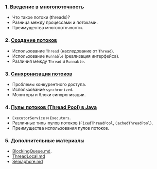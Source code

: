 ### 1. [Введение в многопоточность](%D0%92%D0%B2%D0%B5%D0%B4%D0%B5%D0%BD%D0%B8%D0%B5%20%D0%B2%20%D0%BC%D0%BD%D0%BE%D0%B3%D0%BE%D0%BF%D0%BE%D1%82%D0%BE%D1%87%D0%BD%D0%BE%D1%81%D1%82%D1%8C.md)

- Что такое потоки (threads)?
- Разница между процессами и потоками.
- Преимущества многопоточности.

### 2. [Создание потоков](%D0%A1%D0%BE%D0%B7%D0%B4%D0%B0%D0%BD%D0%B8%D0%B5%20%D0%BF%D0%BE%D1%82%D0%BE%D0%BA%D0%BE%D0%B2.md)

- Использование `Thread` (наследование от `Thread`).
- Использование `Runnable` (реализация интерфейса).
- Различия между `Thread` и `Runnable`.

### 3. [Синхронизация потоков](%D0%A1%D0%B8%D0%BD%D1%85%D1%80%D0%BE%D0%BD%D0%B8%D0%B7%D0%B0%D1%86%D0%B8%D1%8F%20%D0%BF%D0%BE%D1%82%D0%BE%D0%BA%D0%BE%D0%B2.md)

- Проблемы конкурентного доступа.
- Использование `synchronized`.
- Мониторы и блоки синхронизации.

### 4. [Пулы потоков (Thread Pool) в Java](%D0%9F%D1%83%D0%BB%D1%8B%20%D0%BF%D0%BE%D1%82%D0%BE%D0%BA%D0%BE%D0%B2%20%28Thread%20Pool%29%20%D0%B2%20Java.md)

- `ExecutorService` и `Executors`.
- Различные типы пулов потоков (`FixedThreadPool`, `CachedThreadPool`).
- Преимущества использования пулов потоков.

### 5. **Дополнительные материалы**

- [BlockingQueue.md](BlockingQueue.md).
- [ThreadLocal.md](ThreadLocal.md)
- [Semaphore.md](Semaphore.md)